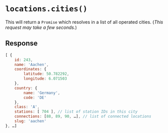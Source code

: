 # `locations.cities()`

This will return a `Promise` which resolves in a list of all operated cities. (_This request may take a few seconds._)

## Response

```js
[ {
	id: 243,
	name: 'Aachen',
	coordinates: {
		latitude: 50.782292,
		longitude: 6.071503
	},
	country: {
		name: 'Germany',
		code: 'DE'
	},
	class: 'A',
	stations: [ 704 ], // list of station IDs in this city
	connections: [88, 89, 90, …], // list of connected locations
	slug: 'aachen'
}, …]
```
